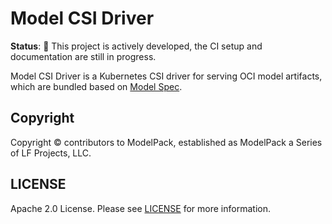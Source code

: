 # Model CSI Driver

**Status**: 🚧 This project is actively developed, the CI setup and documentation are still in progress.

Model CSI Driver is a Kubernetes CSI driver for serving OCI model artifacts, which are bundled based on [Model Spec](https://github.com/modelpack/model-spec).

## Copyright

Copyright © contributors to ModelPack, established as ModelPack a Series of LF Projects, LLC.

## LICENSE

Apache 2.0 License. Please see [LICENSE](LICENSE) for more information.
